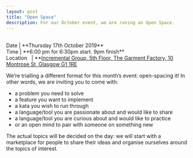 ```yaml
---
layout: post
title: "Open Space"
description: For our October event, we are runing an Open Space.
---
```

<!-- [Tickets Here!](https://www.eventbrite.com/e/mentoring-a-guided-conversation-tickets-66814061657) -->

<br>
Date | **Thursday 17th October 2019** <br>
Time | **6:00 pm for 6:30pm start. 9pm finish**<br>
Location &nbsp; | **<a href="https://goo.gl/maps/2We2Q7uUeAGWCxQW6" target="_blank">Incremental Group, 5th Floor, The Garment Factory, 10 Montrose St, Glasgow G1 1RE</a>


We’re trialling a different format for this month’s event: open-spacing it! In other words, we are inviting you to come with:

* a problem you need to solve
* a feature you want to implement
* a kata you wish to run through
* a language/tool you are passionate about and would like to share
* a language/tool you are curious about and would like to practice
* or an open mind to pair with someone on something new

The actual topics will be decided on the day: we will start with a marketplace for people to share their ideas and organise ourselves around the topics of interest.


<!-- **<a href="https://www.eventbrite.com/e/mentoring-a-guided-conversation-tickets-66814061657" target="_blank">GET YOUR FREE TICKET HERE </a>** -->
